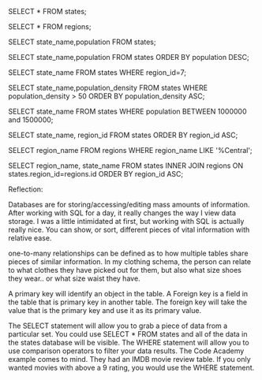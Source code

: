 SELECT * FROM states;

SELECT * FROM regions;

SELECT state_name,population FROM states;

SELECT state_name,population FROM states ORDER BY population DESC;

SELECT state_name FROM states WHERE region_id=7;

SELECT state_name,population_density FROM states WHERE population_density > 50 ORDER BY population_density ASC;

SELECT state_name FROM states WHERE population BETWEEN 1000000 and 1500000;

SELECT state_name, region_id FROM states ORDER BY region_id ASC;

SELECT region_name FROM regions WHERE region_name LIKE '%Central';

SELECT region_name, state_name FROM states INNER JOIN regions ON states.region_id=regions.id ORDER BY region_id ASC;

Reflection:

Databases are for storing/accessing/editing mass amounts of information. After working with SQL for a day, it really changes the way I view data storage. I was a little intimidated at first, but working with SQL is actually really nice. You can show, or sort, different pieces of vital information with relative ease.

one-to-many relationships can be defined as to how multiple tables share pieces of similar information. In my clothing schema, the person can relate to what clothes they have picked out for them, but also what size shoes they wear.. or what size waist they have.

A primary key will identify an object in the table. A Foreign key is a field in the table that is primary key in another table. The foreign key will take the value that is the primary key and use it as its primary value.

The SELECT statement will allow you to grab a piece of data from a particular set. You could use SELECT * FROM states and all of the data in the states database will be visible. The WHERE statement will allow you to use comparison operators to filter your data results. The Code Academy example comes to mind. They had an IMDB movie review table. If you only wanted movies with above a 9 rating, you would use the WHERE statement.